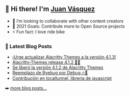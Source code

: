 ## 👋 Hi there! I'm [Juan Vásquez](https://twitter.com/juanvqz_)

- 👯 I’m looking to collaborate with other content creators
- 🥅 2021 Goals: Contribute more to Open Source projects
- ⚡ Fun fact: I love ride bike

### 📕 Latest Blog Posts

<!-- BLOG-POST-LIST:START -->
- [¡Urge actualizar Alacritty Themes a la versión 4.1.3!](https://juanvasquez.dev/contribuci%C3%B3n/alacritty/2021/09/28/alacritty-themes-4-1-3-release/)
- [Alacritty-Themes release 4.1.2 🌈😍](https://dev.to/juanvqz/alacritty-themes-release-4-1-2-2hp7)
- [Se liberó la versión 4.1.2 de Alacritty Themes](https://juanvasquez.dev/contribuci%C3%B3n/alacritty/2021/09/21/alacritty-themes-4-1-2-release/)
- [Reemplazo de Byebug por Debug 🔥🐛](https://juanvasquez.dev/thisweekinrails/2021/09/13/reemplazo-de-byebug-por-debug-rb/)
- [Contribución en localtunnel, libreria de javascript](https://juanvasquez.dev/contribuci%C3%B3n/javascript/2021/09/10/contribucion-en-localtunne-libreria-de-javascript/)
<!-- BLOG-POST-LIST:END -->

➡️ [more blog posts...](https://juanvasquez.dev)
